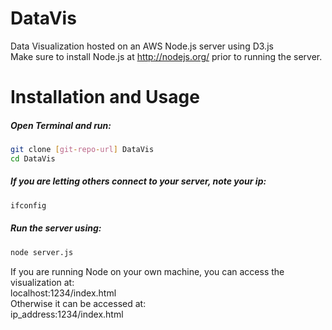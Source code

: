 DataVis
=======

Data Visualization hosted on an AWS Node.js server using D3.js
</br>Make sure to install Node.js at http://nodejs.org/ prior to running the server.

Installation and Usage
=====

##### Open Terminal and run: 

```sh
git clone [git-repo-url] DataVis
cd DataVis
```

##### If you are letting others connect to your server, note your ip:
```sh
ifconfig
```

##### Run the server using: 
```sh
node server.js
```

If you are running Node on your own machine, you can access the visualization at: </br>
localhost:1234/index.html </br>
Otherwise it can be accessed at:</br>
ip_address:1234/index.html

